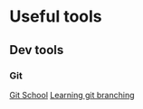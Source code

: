 # Useful tools
## Dev tools
### Git
[Git School](https://git-school.github.io/visualizing-git/)
[Learning git branching](https://learngitbranching.js.org/)
